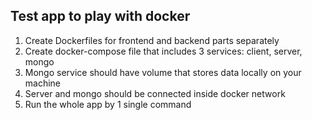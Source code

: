 ## Test app to play with docker

1. Create Dockerfiles for frontend and backend parts separately
2. Create docker-compose file that includes 3 services: client, server, mongo
3. Mongo service should have volume that stores data locally on your machine
4. Server and mongo should be connected inside docker network
5. Run the whole app by 1 single command
   
